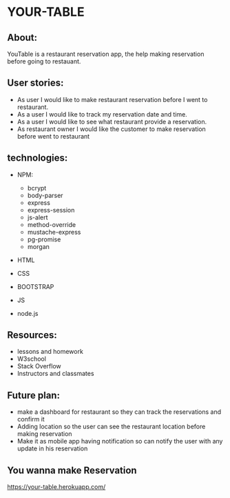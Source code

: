 # YOUR-TABLE

## About:
YouTable is a restaurant reservation app, the help making reservation before going to restauant.

## User stories:
- As user I would like to make restaurant reservation before I went to restaurant.
- As a user I would like to track my reservation date and time.
- As a user I would like to see what restaurant provide a reservation.
- As restaurant owner I would like the customer to make reservation before went to restaurant 

## technologies:
- NPM: 
    - bcrypt
    - body-parser
    - express
    - express-session
    - js-alert
    - method-override
    - mustache-express
    - pg-promise
    - morgan

- HTML
- CSS
- BOOTSTRAP
- JS
- node.js

## Resources:
- lessons and homework
- W3school
- Stack Overflow
- Instructors  and classmates

## Future plan:
- make a dashboard for restaurant so they can track the reservations and confirm it
- Adding location so the user can see the restaurant location before making reservation
- Make it as mobile app having notification so can notify the user with any update in his reservation

## You wanna make Reservation
https://your-table.herokuapp.com/
